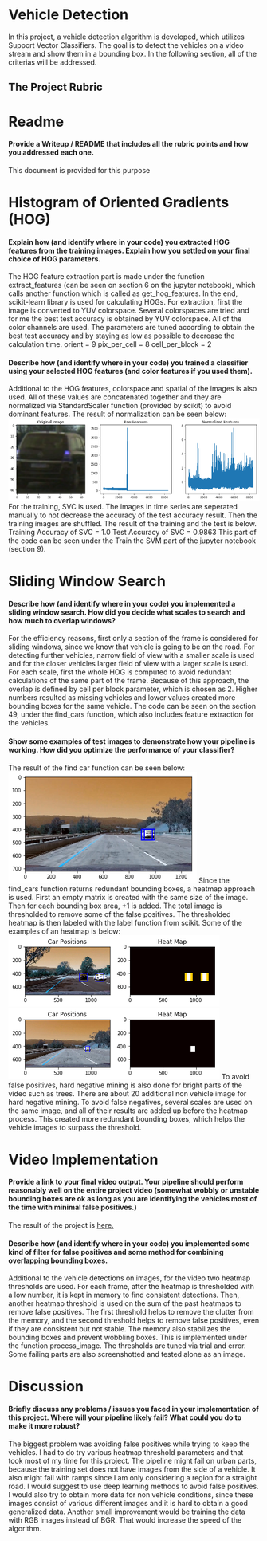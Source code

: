 # Vehicle Detection

In this project, a vehicle detection algorithm is developed, which utilizes Support Vector Classifiers. The goal is to detect the vehicles on a video stream and show them in a bounding box.  In the following section, all of the criterias will be addressed.



[//]: # (Image References)

[image1]: ./examples/normalization.png "Normalization"
[image2]: ./examples/window_search_result.png "Finding cars via sliding window"
[image3]: ./examples/heatmap.png "Heatmap"
[image4]: ./examples/heatmap2.png "Heatmap 2"

The Project Rubric
---
# Readme
#### Provide a Writeup / README that includes all the rubric points and how you addressed each one.
This document is provided for this purpose

# Histogram of Oriented Gradients (HOG)
#### Explain how (and identify where in your code) you extracted HOG features from the training images. Explain how you settled on your final choice of HOG parameters.
The HOG feature extraction part is made under the function extract_features (can be seen on section 6 on the jupyter notebook), which calls another function which is called as get_hog_features. In the end, scikit-learn library is used for calculating HOGs. For extraction, first the image is converted to YUV colorspace. Several colorspaces are tried and for me the best test accuracy is obtained by YUV colorspace. All of the color channels are used.  The parameters are tuned according to obtain the best test accuracy and by staying as low as possible to decrease the calculation time.
orient = 9
pix_per_cell = 8
cell_per_block = 2

#### Describe how (and identify where in your code) you trained a classifier using your selected HOG features (and color features if you used them).
Additional to the HOG features, colorspace and spatial of the images is also used. All of these values are concatenated together and they are normalized via StandardScaler function (provided by scikit) to avoid dominant features. The result of normalization can be seen below:
![alt text][image1]
For the training, SVC is used. The images in time series are seperated manually to not decrease the accuracy of the test accuracy result. Then the training images are shuffled. The result of the training and the test is below.
Training Accuracy of SVC =  1.0
Test Accuracy of SVC =  0.9863
This part of the code can be seen under the Train the SVM part of the jupyter notebook (section 9). 

# Sliding Window Search
#### Describe how (and identify where in your code) you implemented a sliding window search. How did you decide what scales to search and how much to overlap windows?
For the efficiency reasons, first only a section of the frame is considered for sliding windows, since we know that vehicle is going to be on the road. For detecting further vehicles, narrow field of view with a smaller scale is used and for the closer vehicles larger field of view with a larger scale is used. For each scale, first the whole HOG is computed to avoid redundant calculations of the same part of the frame. Because of this approach, the overlap is defined by cell per block parameter, which is chosen as 2. Higher numbers resulted as missing vehicles and lower values created more bounding boxes for the same vehicle. The code can be seen on the section 49, under the find_cars function, which also includes feature extraction for the vehicles. 


#### Show some examples of test images to demonstrate how your pipeline is working. How did you optimize the performance of your classifier?
The result of the find car function can be seen below:
![alt text][image2]
Since the find_cars function returns redundant bounding boxes, a heatmap approach is used. First an empty matrix is created with the same size of the image. Then for each bounding box area, +1 is added. The total image is thresholded to remove some of the false positives. The thresholded heatmap is then labeled with the label function from scikit. Some of the examples of an heatmap is below:
![alt text][image3]
![alt text][image4]
To avoid false positives, hard negative mining is also done for bright parts of the video such as trees. There are about 20 additional non vehicle image for hard negative mining. 
To avoid false negatives, several scales are used on the same image, and all of their results are added up before the heatmap process. This created more redundant bounding boxes, which helps the vehicle images to surpass the threshold.

# Video Implementation
#### Provide a link to your final video output. Your pipeline should perform reasonably well on the entire project video (somewhat wobbly or unstable bounding boxes are ok as long as you are identifying the vehicles most of the time with minimal false positives.)
The result of the project is [here.](./output_images/project_result.mp4)

#### Describe how (and identify where in your code) you implemented some kind of filter for false positives and some method for combining overlapping bounding boxes.
Additional to the vehicle detections on images, for the video two heatmap thresholds are used. For each frame, after the heatmap is thresholded with a low number, it is kept in memory to find consistent detections. Then, another heatmap threshold is used on the sum of the past heatmaps to remove false positives. The first threshold helps to remove the clutter from the memory, and the second threshold helps to remove false positives, even if they are consistent but not stable. The memory also stabilizes the bounding boxes and prevent wobbling boxes. This is implemented under the function process_image. The thresholds are tuned via trial and error. Some failing parts are also screenshotted and tested alone as an image. 


# Discussion
#### Briefly discuss any problems / issues you faced in your implementation of this project. Where will your pipeline likely fail? What could you do to make it more robust?
The biggest problem was avoiding false positives while trying to keep the vehicles. I had to do try various heatmap threshold parameters and that took most of my time for this project. The pipeline might fail on urban parts, because the training set does not have images from the side of a vehicle. It also might fail with ramps since I am only considering a region for a straight road. I would suggest to use deep learning methods to avoid false positives. I would also try to obtain more data for non vehicle conditions, since these images consist of various different images and it is hard to obtain a good generalized data.
Another small improvement would be training the data with RGB images instead of BGR. That would increase the speed of the algorithm.